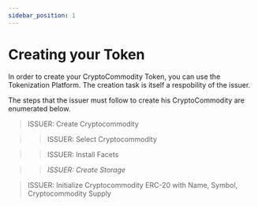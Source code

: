 ```yaml
---
sidebar_position: 1
---
```


# Creating your Token

In order to create your CryptoCommodity Token, you can use the Tokenization Platform. The creation task is itself a respobility of the issuer.

The steps that the issuer must follow to create his CryptoCommodity are enumerated below.

> ISSUER: Create Cryptocommodity

>> ISSUER: Select Cryptocommodity

>> ISSUER: Install Facets

>> _ISSUER: Create Storage_ 

> ISSUER: Initialize Cryptocommodity ERC-20 with Name, Symbol, Cryptocommodity Supply
